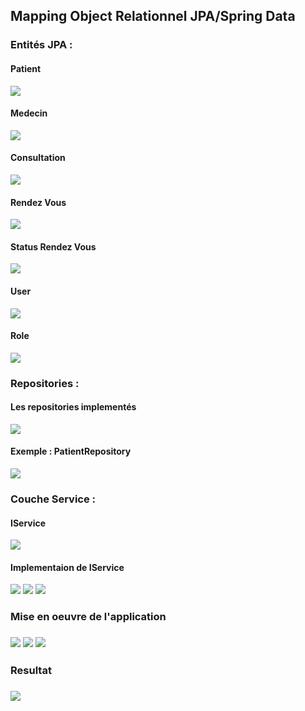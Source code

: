 <h2>Mapping Object Relationnel JPA/Spring Data</h2>

<h3>Entités JPA :</h3>
<h4>Patient</h4>
<img src="Screenshots/Patient.png">
<h4>Medecin</h4>
<img src="Screenshots/Medecin.png">
<h4>Consultation</h4>
<img src="Screenshots/Consultation.png">
<h4>Rendez Vous</h4>
<img src="Screenshots/RDV.png">
<h4>Status Rendez Vous</h4>
<img src="Screenshots/RDVS.png">
<h4>User</h4>
<img src="Screenshots/User.png">
<h4>Role</h4>
<img src="Screenshots/Role.png">

<h3>Repositories :</h3>
<h4>Les repositories implementés</h4>
<img src="Screenshots/Rep.png">
<h4>Exemple : PatientRepository</h4>
<img src="Screenshots/Rep_Patient.png">

<h3>Couche Service :</h3>
<h4>IService</h4>
<img src="Screenshots/IService.png">
<h4>Implementaion de IService</h4>
<img src="Screenshots/Ser1.png">
<img src="Screenshots/Ser2.png">
<img src="Screenshots/Ser3.png">

<h3>Mise en oeuvre de l'application<h3>
<img src="Screenshots/App1.png">
<img src="Screenshots/App2.png">
<img src="Screenshots/App3.png">

<h3>Resultat<h3>
<img src="Screenshots/Res.png">